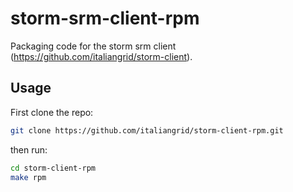 storm-srm-client-rpm
====================

Packaging code for the storm srm client (https://github.com/italiangrid/storm-client).

## Usage

First clone the repo:

```bash
git clone https://github.com/italiangrid/storm-client-rpm.git
```

then run:

```bash
cd storm-client-rpm 
make rpm
```

